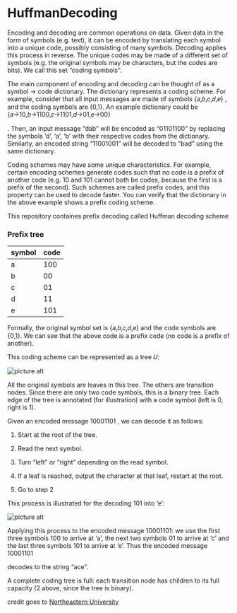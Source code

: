 # HuffmanDecoding
Encoding and decoding are common operations on data. Given data in the form of symbols (e.g. text), it can be encoded by translating each symbol into a unique code, possibly consisting of many symbols. Decoding applies this process in reverse. The unique codes may be made of a different set of symbols (e.g. the original symbols may be characters, but the codes are bits). We call this set “coding symbols”.

The main component of encoding and decoding can be thought of as a symbol -> code dictionary. The dictionary represents a coding scheme. For example, consider that all input messages are made of symbols {𝑎,𝑏,𝑐,𝑑,𝑒}
, and the coding symbols are {0,1}. An example dictionary could be {𝑎→10,𝑏→1100,𝑐→1101,𝑑→01,𝑒→00}

. Then, an input message “dab” will be encoded as “01101100” by replacing the symbols ‘d’, ‘a’, ‘b’ with their respective codes from the dictionary. Similarly, an encoded string “11001001” will be decoded to “bad” using the same dictionary.

Coding schemes may have some unique characteristics. For example, certain encoding schemes generate codes such that no code is a prefix of another code (e.g. 10 and 101 cannot both be codes, because the first is a prefix of the second). Such schemes are called prefix codes, and this property can be used to decode faster. You can verify that the dictionary in the above example shows a prefix coding scheme.

This repository containes prefix decoding called Huffman decoding scheme

### Prefix tree ###

symbol        | code
------------- | -------------
a             | 100
b             | 00
c             | 01
d             | 11
e             | 101

Formally, the original symbol set is {𝑎,𝑏,𝑐,𝑑,𝑒} and the code symbols are {0,1}. We can see that the above code is a prefix code (no code is a prefix of another).

This coding scheme can be represented as a tree 𝑈:

![picture alt](https://course.ccs.neu.edu/cs5010/huffmantree.png "Huffman tree")

All the original symbols are leaves in this tree. The others are transition nodes. Since there are only two code symbols, this is a binary tree. Each edge of the tree is annotated (for illustration) with a code symbol (left is 0, right is 1).

Given an encoded message 10001101
, we can decode it as follows:

1.    Start at the root of the tree.

2.    Read the next symbol.

3.    Turn “left” or “right” depending on the read symbol.

4.    If a leaf is reached, output the character at that leaf, restart at the root.

5.    Go to step 2


This process is illustrated for the decoding 101 into ‘e’:

![picture alt](https://course.ccs.neu.edu/cs5010/huffmandecoding.png "Huffman tree")

Applying this process to the encoded message 10001101: we use the first three symbols 100 to arrive at ‘a’, the next two symbols 01 to arrive at ‘c’ and the last three symbols 101 to arrive at ‘e’. Thus the encoded message 10001101

decodes to the string “ace”.

A complete coding tree is full: each transition node has children to its full capacity (2 above, since the tree is binary).


credit goes to [Northeastern University](https://course.ccs.neu.edu)
